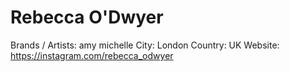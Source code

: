 # Rebecca O'Dwyer

Brands / Artists: amy michelle
City: London
Country: UK
Website: https://instagram.com/rebecca_odwyer